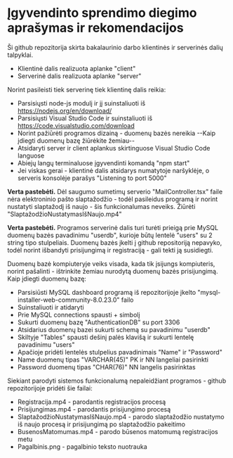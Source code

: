 # Įgyvendinto sprendimo diegimo aprašymas ir rekomendacijos

Ši github repozitorija skirta bakalaurinio darbo klientinės ir serverinės dalių talpyklai.

* Klientinė dalis realizuota aplanke "client"
* Serverinė dalis realizuota aplanke "server"

Norint pasileisti tiek serverinę tiek klientinę dalis reikia:
* Parsisiųsti node-js modulį ir jį suinstaliuoti iš https://nodejs.org/en/download/
* Parsisiųsti Visual Studio Code ir suinstaliuoti iš https://code.visualstudio.com/download
* Norint pažiūrėti programos dizainą - duomenų bazės nereikia --Kaip įdiegti duomenų bazę žiūrėkite žemiau-- 
* Atsidaryti server ir client aplankus skirtinguose Visual Studio Code languose
* Abiejų langų terminaluose įgyvendinti komandą "npm start"
* Jei viskas gerai - klientinė dalis atsidarys numatytoje naršyklėje, o serveris konsolėje parašys "Listening to port 5000"

**Verta pastebėti.** Dėl saugumo sumetimų serverio "MailController.tsx" faile nėra elektroninio pašto slaptažodžio - todėl pasileidus programą ir norint nustatyti slaptažodį iš naujo - šis funkcionalumas neveiks. Žiūrėti "SlaptažodžioNustatymasIšNaujo.mp4"

**Verta pastebėti.** Programos serverinė dalis turi turėti prieigą prie MySQL duomenų bazės pavadinimu "userdb", kurioje būtų lentelė "users" su 2 string tipo stulpeliais. Duomenų bazės įkelti į github repositoriją nepavyko, todėl norint išbandyti prisijungimą ir registraciją - gali tekti ją susidiegti. 

Duomenų bazė kompiuteryje veiks visada, kada tik įsijungs kompiuteris, norint pašalinti - ištrinkite žemiau nurodytą duomenų bazės prisijungimą. Kaip įdiegti duomenų bazę:
* Parsisiūsti MySQL dashboard programą iš repozitorijoje įkelto "mysql-installer-web-community-8.0.23.0" failo
* Suinstaliuoti ir atidaryti
* Prie MySQL connections spausti + simbolį
* Sukurti duomenų bazę "AuthenticationDB" su port 3306
* Atsidarius duomenų bazei sukurti schemą su pavadinimu "userdb"
* Skiltyje "Tables" spausti dešinį palės klavišą ir sukurti lentelę pavadinimu "users"
* Apačioje pridėti lentelės stulpelius pavadinimais "Name" ir "Password" 
* Name duomenų tipas "VARCHAR(45)" PK ir NN langeliai pasirinkti
* Password duomenų tipas "CHAR(76)" NN langelis pasirinktas

Siekiant parodyti sistemos funkcionalumą nepaleidžiant programos - github repozitorijoje pridėti šie failai:
* Registracija.mp4 - parodantis registracijos procesą
* Prisijungimas.mp4 - parodantis prisijungimo procesą
* SlaptažodžioNustatymasIšNaujo.mp4 - parodo slaptažodžio nustatymo iš naujo procesą ir prisijungimą po slaptažodžio pakeitimo
* BusenosMatomumas.mp4 - parodo būsenos matomumą registracijos metu
* Pagalbinis.png - pagalbinio teksto nuotrauka
